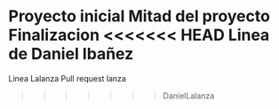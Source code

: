 Proyecto inicial
Mitad del proyecto
Finalizacion
<<<<<<< HEAD
Linea de Daniel Ibañez
=======
Linea Lalanza
Pull request lanza
>>>>>>> DanielLalanza
